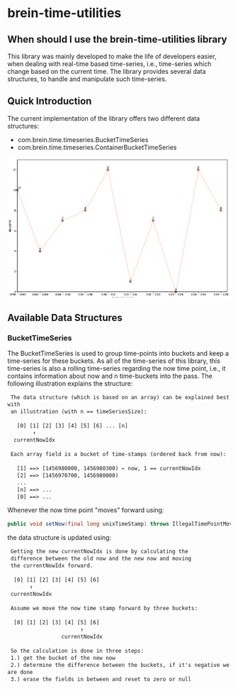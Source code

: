 # brein-time-utilities

## When should I use the brein-time-utilities library
This library was mainly developed to make the life of developers easier, when dealing with
real-time based time-series, i.e., time-series which change based on the current time. The
library provides several data structures, to handle and manipulate such time-series.

## Quick Introduction
The current implementation of the library offers two different data structures:
* com.brein.time.timeseries.BucketTimeSeries
* com.brein.time.timeseries.ContainerBucketTimeSeries

![Example of a time-series (with buckets)](https://raw.githubusercontent.com/Breinify/brein-time-utilities/master/img/example.png)


## Available Data Structures

### BucketTimeSeries
The BucketTimeSeries is used to group time-points into buckets and keep a time-series
for these buckets. As all of the time-series of this library, this time-series is also
a rolling time-series regarding the now time point, i.e., it contains information about
now and n time-buckets into the pass. The following illustration explains the structure:

```
 The data structure (which is based on an array) can be explained best with
 an illustration (with n == timeSeriesSize):

   [0] [1] [2] [3] [4] [5] [6] ... [n]
        ↑
  currentNowIdx

 Each array field is a bucket of time-stamps (ordered back from now):

   [1] ==> [1456980000, 1456980300) ← now, 1 == currentNowIdx
   [2] ==> [1456970700, 1456980000)
   ...
   [n] ==> ...
   [0] ==> ...
```

Whenever the now time point "moves" forward using:

```java
public void setNow(final long unixTimeStamp) throws IllegalTimePointMovement
```

the data structure is updated using:

```
 Getting the new currentNowIdx is done by calculating the
 difference between the old now and the new now and moving
 the currentNowIdx forward.

  [0] [1] [2] [3] [4] [5] [6]
       ↑
 currentNowIdx

 Assume we move the now time stamp forward by three buckets:

  [0] [1] [2] [3] [4] [5] [6]
                       ↑
                 currentNowIdx

 So the calculation is done in three steps:
 1.) get the bucket of the new now
 2.) determine the difference between the buckets, if it's negative we are done
 3.) erase the fields in between and reset to zero or null
```
